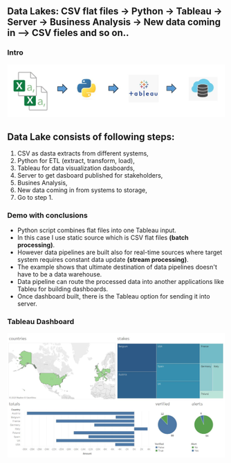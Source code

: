 <h2>Data Lakes: CSV flat files -> Python -> Tableau -> Server -> Business Analysis -> New data coming in --> CSV fieles and so on..</h2>
<h3>Intro</h3>
<img src="images/datapipeline.jpg">
<h2>Data Lake consists of following steps:</h2>
<ol>
  <li>CSV as dasta extracts from different systems,</li>
  <li>Python for ETL (extract, transform, load),</li>
  <li>Tableau for data visualization dasboards,</li>
  <li>Server to get dasboard published for stakeholders,</li>
  <li>Busines Analysis,</li>
  <li>New data coming in from systems to storage,</li>
  <li>Go to step 1.</li>
</ol>
<h3>Demo with conclusions</h3>
<ul>
  <li>Python script combines flat files into one Tableau input.</li>
  <li>In this case I use static source  which is CSV flat files <b>(batch processing)</b>.</li>
  <li>However data pipelines are built also for real-time sources where target system requires constant data update <b>(stream processing)</b>.</li>
  <li>The example shows that ultimate destination of data pipelines doesn't have to be a data warehouse.</li>
  <li>Data pipeline can route the processed data into another applications like Tableu for building dashboards.</li>
  <li>Once dashboard built, there is the Tableau option for sending it into server.</li>
</ul>

<h3>Tableau Dashboard</h3>
<img src="images/dashboard.JPG">
